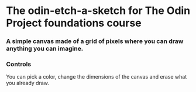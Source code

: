 # The odin-etch-a-sketch for The Odin Project foundations course #
### A simple canvas made of a grid of pixels where you can draw anything you can imagine. ###
### Controls ###
You can pick a color, change the dimensions of the canvas and erase what you already draw.